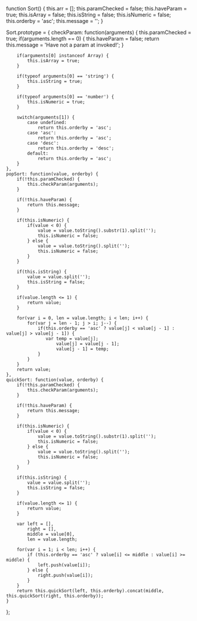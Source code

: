 function Sort() {
    this.arr = [];
    this.paramChecked = false;
    this.haveParam = true;
    this.isArray = false;
    this.isString = false;
    this.isNumeric = false;
    this.orderby = 'asc';
    this.message = '';
}

Sort.prototype = {
    checkParam: function(arguments) {
        this.paramChecked = true;
        if(arguments.length == 0) {
            this.haveParam = false;
            return this.message = 'Have not a param at invoked!';
        }

        if(arguments[0] instanceof Array) {
            this.isArray = true;
        }

        if(typeof arguments[0] == 'string') {
            this.isString = true;
        }

        if(typeof arguments[0] == 'number') {
            this.isNumeric = true;
        }

        switch(arguments[1]) {
            case undefined:
                return this.orderby = 'asc';
            case 'asc':
                return this.orderby = 'asc';
            case 'desc':
                return this.orderby = 'desc';
            default:
                return this.orderby = 'asc';
        }
    },
    popSort: function(value, orderby) {
        if(!this.paramChecked) {
            this.checkParam(arguments);
        }

        if(!this.haveParam) {
            return this.message;
        }

        if(this.isNumeric) {
            if(value < 0) {
                value = value.toString().substr(1).split('');
                this.isNumeric = false;
            } else {
                value = value.toString().split('');
                this.isNumeric = false;
            }
        }

        if(this.isString) {
            value = value.split('');
            this.isString = false;
        }

        if(value.length <= 1) {
            return value;
        }

        for(var i = 0, len = value.length; i < len; i++) {
            for(var j = len - 1; j > i; j--) {
                if(this.orderby == 'asc' ? value[j] < value[j - 1] : value[j] > value[j - 1]) {
                   var temp = value[j];
                       value[j] = value[j - 1];
                       value[j - 1] = temp;
                }
            }
        }
        return value;
    },
    quickSort: function(value, orderby) {
        if(!this.paramChecked) {
            this.checkParam(arguments);
        }

        if(!this.haveParam) {
            return this.message;
        }

        if(this.isNumeric) {
            if(value < 0) {
                value = value.toString().substr(1).split('');
                this.isNumeric = false;
            } else {
                value = value.toString().split('');
                this.isNumeric = false;
            }
        }

        if(this.isString) {
            value = value.split('');
            this.isString = false;
        }

        if(value.length <= 1) {
            return value;
        }

        var left = [],
            right = [],
            middle = value[0],
            len = value.length;

        for(var i = 1; i < len; i++) {
            if (this.orderby == 'asc' ? value[i] <= middle : value[i] >= middle) {
                left.push(value[i]);
            } else {
                right.push(value[i]);
            }
        }
        return this.quickSort(left, this.orderby).concat(middle, this.quickSort(right, this.orderby));
    }
};

